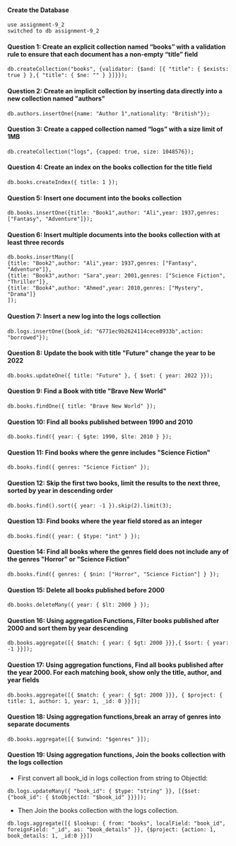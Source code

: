 #### Create the Database

```mongosh
use assignment-9_2
switched to db assignment-9_2
```

#### Question 1: Create an explicit collection named “books” with a validation rule to ensure that each document has a non-empty “title” field  

```mongosh
db.createCollection("books", {validator: {$and: [{ "title": { $exists: true } },{ "title": { $ne: "" } }]}});
```

#### Question 2: Create an implicit collection by inserting data directly into a new collection named "authors"

```mongosh
db.authors.insertOne({name: "Author 1",nationality: "British"}); 
```

#### Question 3: Create a capped collection named “logs” with a size limit of 1MB

```mongosh
db.createCollection("logs", {capped: true, size: 1048576});
```  

#### Question 4: Create an index on the books collection for the title field

```mongosh
db.books.createIndex({ title: 1 });
```

#### Question 5: Insert one document into the books collection

```mongosh
db.books.insertOne({title: "Book1",author: "Ali",year: 1937,genres: ["Fantasy", "Adventure"]});
```

#### Question 6: Insert multiple documents into the books collection with at least three records

```mongosh
db.books.insertMany([
{title: "Book2",author: "Ali",year: 1937,genres: ["Fantasy", "Adventure"]},
{title: "Book3",author: "Sara",year: 2001,genres: ["Science Fiction", "Thriller"]},
{title: "Book4",author: "Ahmed",year: 2010,genres: ["Mystery", "Drama"]}
]);
```

#### Question 7: Insert a new log into the logs collection

```mongosh
db.logs.insertOne({book_id: "6771ec9b2624114cece8933b",action: "borrowed"});
```

#### Question 8: Update the book with title "Future" change the year to be 2022

```mongosh
db.books.updateOne({ title: "Future" }, { $set: { year: 2022 }});
```

#### Question 9: Find a Book with title "Brave New World"

```mongosh
db.books.findOne({ title: "Brave New World" });
```

#### Question 10: Find all books published between 1990 and 2010

```mongosh
db.books.find({ year: { $gte: 1990, $lte: 2010 } });
```

#### Question 11: Find books where the genre includes "Science Fiction"

```mongosh
db.books.find({ genres: "Science Fiction" });
```

#### Question 12: Skip the first two books, limit the results to the next three, sorted by year in descending order

```mongosh
db.books.find().sort({ year: -1 }).skip(2).limit(3);
```

#### Question 13: Find books where the year field stored as an integer

```mongosh
db.books.find({ year: { $type: "int" } });
```

#### Question 14: Find all books where the genres field does not include any of the genres "Horror" or "Science Fiction"

```mongosh
db.books.find({ genres: { $nin: ["Horror", "Science Fiction"] } });
```

#### Question 15: Delete all books published before 2000

```mongosh
db.books.deleteMany({ year: { $lt: 2000 } });
```

#### Question 16: Using aggregation Functions, Filter books published after 2000 and sort them by year descending

```mongosh
db.books.aggregate([{ $match: { year: { $gt: 2000 }}},{ $sort: { year: -1 }}]);
```

#### Question 17: Using aggregation functions, Find all books published after the year 2000. For each matching book, show only the title, author, and year fields

```mongosh
db.books.aggregate([{ $match: { year: { $gt: 2000 }}}, { $project: { title: 1, author: 1, year: 1, _id: 0 }}]);
```

#### Question 18: Using aggregation functions,break an array of genres into separate documents

```mongosh
db.books.aggregate([{ $unwind: "$genres" }]);
```

#### Question 19: Using aggregation functions, Join the books collection with the logs collection

- First convert all book_id in logs collection from string to ObjectId:

```mongosh
db.logs.updateMany({ "book_id": { $type: "string" }}, [{$set: {"book_id": { $toObjectId: "$book_id" }}}]);
```

- Then Join the books collection with the logs collection.

```mongosh
db.logs.aggregate([{ $lookup: { from: "books", localField: "book_id", foreignField: "_id", as: "book_details" }}, {$project: {action: 1, book_details: 1, _id:0 }}])
```
